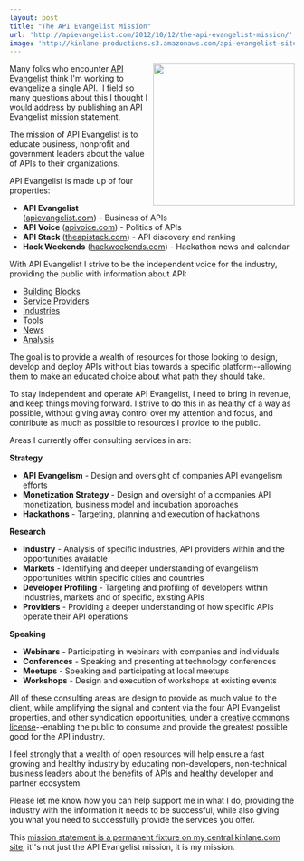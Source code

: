 ```yaml
---
layout: post
title: "The API Evangelist Mission"
url: 'http://apievangelist.com/2012/10/12/the-api-evangelist-mission/'
image: 'http://kinlane-productions.s3.amazonaws.com/api-evangelist-site/blog/api-evangelist-logo-400.png'
---
```


[<img class="c1" src="http://kinlane-productions.s3.amazonaws.com/api-evangelist/api-evangelist-logo-400.png" alt="" width="250" align="right" />][1]

Many folks who encounter [API Evangelist][1] think I'm working to evangelize a single API.  I field so many questions about this I thought I would address by publishing an API Evangelist mission statement. 

The mission of API Evangelist is to educate business, nonprofit and government leaders about the value of APIs to their organizations.

API Evangelist is made up of four properties:

  * **API Evangelist** ([apievangelist.com][2]) - Business of APIs
  * **API Voice** ([apivoice.com][3]) - Politics of APIs
  * **API Stack** ([theapistack.com][4]) - API discovery and ranking
  * **Hack Weekends** ([hackweekends.com][5]) - Hackathon news and calendar

With API Evangelist I strive to be the independent voice for the industry, providing the public with information about API:

  * [Building Blocks][6]
  * [Service Providers][7]
  * [Industries][8]
  * [Tools][9]
  * [News][10]
  * [Analysis][11]

The goal is to provide a wealth of resources for those looking to design, develop and deploy APIs without bias towards a specific platform--allowing them to make an educated choice about what path they should take.

To stay independent and operate API Evangelist, I need to bring in revenue, and keep things moving forward. I strive to do this in as healthy of a way as possible, without giving away control over my attention and focus, and contribute as much as possible to resources I provide to the public.

Areas I currently offer consulting services in are:

**Strategy**

  * **API Evangelism** \- Design and oversight of companies API evangelism efforts
  * **Monetization Strategy** \- Design and oversight of a companies API monetization, business model and incubation approaches
  * **Hackathons** \- Targeting, planning and execution of hackathons

**Research**

  * **Industry** \- Analysis of specific industries, API providers within and the opportunities available
  * **Markets** \- Identifying and deeper understanding of evangelism opportunities within specific cities and countries
  * **Developer Profiling** \- Targeting and profiling of developers within industries, markets and of specific, existing APIs
  * **Providers** \- Providing a deeper understanding of how specific APIs operate their API operations

**Speaking**

  * **Webinars** \- Participating in webinars with companies and individuals
  * **Conferences** \- Speaking and presenting at technology conferences
  * **Meetups** \- Speaking and participating at local meetups
  * **Workshops** \- Design and execution of workshops at existing events

All of these consulting areas are design to provide as much value to the client, while amplifying the signal and content via the four API Evangelist properties, and other syndication opportunities, under a [creative commons license][12]\--enabling the public to consume and provide the greatest possible good for the API industry.

I feel strongly that a wealth of open resources will help ensure a fast growing and healthy industry by educating non-developers, non-technical business leaders about the benefits of APIs and healthy developer and partner ecosystem.

Please let me know how you can help support me in what I do, providing the industry with the information it needs to be successful, while also giving you what you need to successfully provide the services you offer.

This [mission statement is a permanent fixture on my central kinlane.com site][13], it''s not just the API Evangelist mission, it is my mission.

   [1]: http://apievangelist.com (API Evangelist)
   [2]: http://apievangelist.com
   [3]: http://apivoice.com
   [4]: http://theapistack.com
   [5]: http://hackweekends.com
   [6]: /buildingblocks/ (API Building Blocks)
   [7]: /serviceproviders/ (API Service Providers)
   [8]: /industries/ (API Industries)
   [9]: /apitools/ (API Tools)
   [10]: /news/ (API News)
   [11]: /blog/ (API Analysis)
   [12]: http://creativecommons.org/licenses/by-sa/3.0/ (Creative Commons License)
   [13]: http://kinlane.com/mission.php
